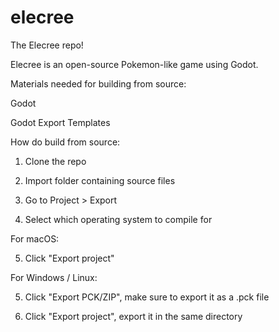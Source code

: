 # elecree
The Elecree repo!

Elecree is an open-source Pokemon-like game using Godot.

Materials needed for building from source:

Godot

Godot Export Templates

How do build from source:

1. Clone the repo

2. Import folder containing source files

3. Go to Project > Export

4. Select which operating system to compile for

For macOS:

5. Click "Export project"

For Windows / Linux:

5. Click "Export PCK/ZIP", make sure to export it as a .pck file

6. Click "Export project", export it in the same directory
